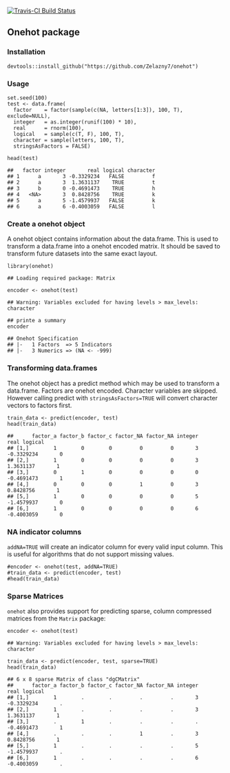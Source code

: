 [![Travis-CI Build
Status](https://travis-ci.org/Zelazny7/onehot.svg?branch=master)](https://travis-ci.org/Zelazny7/onehot)

Onehot package
--------------

### Installation

    devtools::install_github("https://github.com/Zelazny7/onehot")

### Usage

    set.seed(100)
    test <- data.frame(
      factor    = factor(sample(c(NA, letters[1:3]), 100, T), exclude=NULL),
      integer   = as.integer(runif(100) * 10),
      real      = rnorm(100),
      logical   = sample(c(T, F), 100, T),
      character = sample(letters, 100, T),
      stringsAsFactors = FALSE)

    head(test)

    ##   factor integer       real logical character
    ## 1      a       3 -0.3329234   FALSE         f
    ## 2      a       3  1.3631137    TRUE         t
    ## 3      b       0 -0.4691473    TRUE         h
    ## 4   <NA>       3  0.8428756    TRUE         k
    ## 5      a       5 -1.4579937   FALSE         k
    ## 6      a       6 -0.4003059   FALSE         l

### Create a onehot object

A onehot object contains information about the data.frame. This is used
to transform a data.frame into a onehot encoded matrix. It should be
saved to transform future datasets into the same exact layout.

    library(onehot)

    ## Loading required package: Matrix

    encoder <- onehot(test)

    ## Warning: Variables excluded for having levels > max_levels: character

    ## printe a summary
    encoder

    ## Onehot Specification
    ## |-   1 Factors  => 5 Indicators 
    ## |-   3 Numerics => (NA <- -999)

### Transforming data.frames

The onehot object has a predict method which may be used to transform a
data.frame. Factors are onehot encoded. Character variables are skipped.
However calling predict with `stringsAsFactors=TRUE` will convert
character vectors to factors first.

    train_data <- predict(encoder, test)
    head(train_data)

    ##      factor_a factor_b factor_c factor_NA factor_NA integer       real logical
    ## [1,]        1        0        0         0         0       3 -0.3329234       0
    ## [2,]        1        0        0         0         0       3  1.3631137       1
    ## [3,]        0        1        0         0         0       0 -0.4691473       1
    ## [4,]        0        0        0         1         0       3  0.8428756       1
    ## [5,]        1        0        0         0         0       5 -1.4579937       0
    ## [6,]        1        0        0         0         0       6 -0.4003059       0

### NA indicator columns

`addNA=TRUE` will create an indicator column for every valid input
column. This is useful for algorithms that do not support missing
values.

    #encoder <- onehot(test, addNA=TRUE)
    #train_data <- predict(encoder, test)
    #head(train_data)

### Sparse Matrices

`onehot` also provides support for predicting sparse, column compressed
matrices from the `Matrix` package:

    encoder <- onehot(test)

    ## Warning: Variables excluded for having levels > max_levels: character

    train_data <- predict(encoder, test, sparse=TRUE)
    head(train_data)

    ## 6 x 8 sparse Matrix of class "dgCMatrix"
    ##      factor_a factor_b factor_c factor_NA factor_NA integer       real logical
    ## [1,]        1        .        .         .         .       3 -0.3329234       .
    ## [2,]        1        .        .         .         .       3  1.3631137       1
    ## [3,]        .        1        .         .         .       . -0.4691473       1
    ## [4,]        .        .        .         1         .       3  0.8428756       1
    ## [5,]        1        .        .         .         .       5 -1.4579937       .
    ## [6,]        1        .        .         .         .       6 -0.4003059       .
